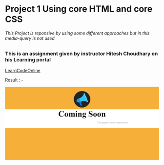 # Project 1 Using core HTML and core CSS

###### This Project is reponsive by using some different approaches but in this media-query is not used.
### This is an assignment given by instructor Hitesh Choudhary on his Learning portal 
[LearnCodeOnline](https://web.learncodeonline.in/)

Result : -

![My Result](./Result.png) 
